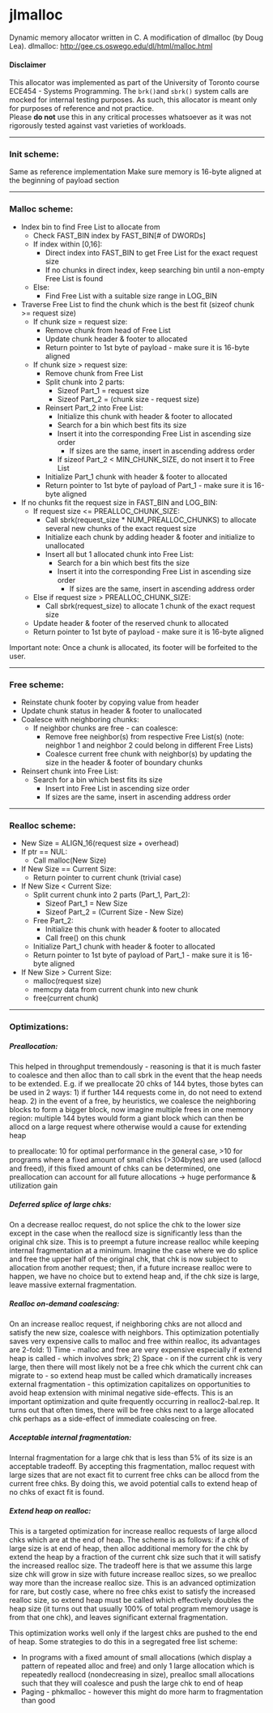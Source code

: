 # jlmalloc
Dynamic memory allocator written in C. A modification of dlmalloc (by Doug Lea).
dlmalloc: http://gee.cs.oswego.edu/dl/html/malloc.html

#### Disclaimer
This allocator was implemented as part of the University of Toronto course ECE454 - Systems Programming.
The `brk()`and `sbrk()` system calls are mocked for internal testing purposes. As such, this allocator is
meant only for purposes of reference and not practice. <br/>
Please **do not** use this in any critical processes whatsoever as it was 
not rigorously tested against vast varieties of workloads.

---

### Init scheme:
Same as reference implementation
Make sure memory is 16-byte aligned at the beginning of payload section

---

### Malloc scheme:
- Index bin to find Free List to allocate from
    - Check FAST_BIN index by FAST_BIN[# of DWORDs]
    - If index within [0,16]:
        - Direct index into FAST_BIN to get Free List for the exact request size
        - If no chunks in direct index, keep searching bin until a non-empty Free List is found
    - Else:
        - Find Free List with a suitable size range in LOG_BIN
- Traverse Free List to find the chunk which is the best fit (sizeof chunk >= request size)
    - If chunk size = request size:
        - Remove chunk from head of Free List
        - Update chunk header & footer to allocated
        - Return pointer to 1st byte of payload - make sure it is 16-byte aligned
    - If chunk size > request size:
        - Remove chunk from Free List
        - Split chunk into 2 parts:
            - Sizeof Part_1 = request size
            - Sizeof Part_2 = (chunk size - request size)
        - Reinsert Part_2 into Free List:
            - Initialize this chunk with header & footer to allocated
            - Search for a bin which best fits its size
            - Insert it into the corresponding Free List in ascending size order
                - If sizes are the same, insert in ascending address order
            - If sizeof Part_2 < MIN_CHUNK_SIZE, do not insert it to Free List
        - Initialize Part_1 chunk with header & footer to allocated
        - Return pointer to 1st byte of payload of Part_1 - make sure it is 16-byte aligned
- If no chunks fit the request size in FAST_BIN and LOG_BIN:
    - If request size <= PREALLOC_CHUNK_SIZE:
        - Call sbrk(request_size * NUM_PREALLOC_CHUNKS) to allocate several new chunks of the exact request size
        - Initialize each chunk by adding header & footer and initialize to unallocated
        - Insert all but 1 allocated chunk into Free List:
            - Search for a bin which best fits the size
            - Insert it into the corresponding Free List in ascending size order
                - If sizes are the same, insert in ascending address order
    - Else if request size > PREALLOC_CHUNK_SIZE:
        - Call sbrk(request_size) to allocate 1 chunk of the exact request size
    - Update header & footer of the reserved chunk to allocated
    - Return pointer to 1st byte of payload - make sure it is 16-byte aligned

Important note: Once a chunk is allocated, its footer will be forfeited to the user.

---

### Free scheme:
- Reinstate chunk footer by copying value from header
- Update chunk status in header & footer to unallocated
- Coalesce with neighboring chunks:
    - If neighbor chunks are free - can coalesce:
        - Remove free neighbor(s) from respective Free List(s) (note: neighbor 1 and neighbor 2 could belong in different Free Lists)
        - Coalesce current free chunk with neighbor(s) by updating the size in the header & footer of boundary chunks
- Reinsert chunk into Free List:
    - Search for a bin which best fits its size
        - Insert into Free List in ascending size order
        - If sizes are the same, insert in ascending address order

---

### Realloc scheme:
- New Size = ALIGN_16(request size + overhead)
- If ptr == NUL:
    - Call malloc(New Size)
- If New Size == Current Size:
    - Return pointer to current chunk (trivial case)
- If New Size < Current Size:
    - Split current chunk into 2 parts (Part_1, Part_2):
        - Sizeof Part_1 = New Size
        - Sizeof Part_2 = (Current Size - New Size)
    - Free Part_2:
        - Initialize this chunk with header & footer to allocated
        - Call free() on this chunk
    - Initialize Part_1 chunk with header & footer to allocated
    - Return pointer to 1st byte of payload of Part_1 - make sure it is 16-byte aligned
- If New Size > Current Size:
    - malloc(request size)
    - memcpy data from current chunk into new chunk
    - free(current chunk)

---

### Optimizations:

##### Preallocation:
This helped in throughput tremendously - reasoning is that it is much faster to coalesce and then alloc than to call sbrk in the event that the heap needs to be extended. E.g. if we preallocate 20 chks of 144 bytes, those bytes can be used in 2 ways: 1) if further 144 requests come in, do not need to extend heap. 2) in the event of a free, by heuristics, we coalesce the neighboring blocks to form a bigger block, now imagine multiple frees in one memory region: multiple 144 bytes would form a giant block which can then be allocd on a large request where otherwise would a cause for extending heap

to preallocate: 10 for optimal performance in the general case, >10 for programs where a fixed amount of small chks (>304bytes) are used (allocd and freed), if this fixed amount of chks can be determined, one preallocation can account for all future allocations → huge performance & utilization gain

##### Deferred splice of large chks:
On a decrease realloc request, do not splice the chk to the lower size except in the case when the reallocd size is significantly less than the original chk size. This is to preempt a future increase realloc while keeping internal fragmentation at a minimum. Imagine the case where we do splice and free the upper half of the original chk, that chk is now subject to allocation from another request; then, if a future increase realloc were to happen, we have no choice but to extend heap and, if the chk size is large, leave massive external fragmentation.

##### Realloc on-demand coalescing:
On an increase realloc request, if neighboring chks are not allocd and satisfy the new size, coalesce with neighbors. This optimization potentially saves very expensive calls to malloc and free within realloc, its advantages are 2-fold: 1) Time - malloc and free are very expensive especially if extend heap is called - which involves sbrk; 2) Space - on if the current chk is very large, then there will most likely not be a free chk which the current chk can migrate to - so extend heap must be called which dramatically increases external fragmentation - this optimization capitalizes on opportunities to avoid heap extension with minimal negative side-effects. This is an important optimization and quite frequently occurring in realloc2-bal.rep. It turns out that often times, there will be free chks next to a large allocated chk perhaps as a side-effect of immediate coalescing on free.

##### Acceptable internal fragmentation:
Internal fragmentation for a large chk that is less than 5% of its size is an acceptable tradeoff. By accepting this fragmentation, malloc request with large sizes that are not exact fit to current free chks can be allocd from the current free chks. By doing this, we avoid potential calls to extend heap of no chks of exact fit is found.

##### Extend heap on realloc:
This is a targeted optimization for increase realloc requests of large allocd chks which are at the end of heap. The scheme is as follows: if a chk of large size is at end of heap, then alloc additional memory for the chk by extend the heap by a fraction of the current chk size such that it will satisfy the increased realloc size. The tradeoff here is that we assume this large size chk will grow in size with future increase realloc sizes, so we prealloc way more than the increase realloc size. This is an advanced optimization for rare, but costly case, where no free chks exist to satisfy the increased realloc size, so extend heap must be called which effectively doubles the heap size (it turns out that usually 100% of total program memory usage is from that one chk), and leaves significant external fragmentation.

This optimization works well only if the largest chks are pushed to the end of heap. Some strategies to do this in a segregated free list scheme:
- In programs with a fixed amount of small allocations (which display a pattern of repeated alloc and free) and only 1 large allocation which is repeatedly reallocd (nondecreasing in size), prealloc small allocations such that they will coalesce and push the large chk to end of heap
- Paging - phkmalloc - however this might do more harm to fragmentation than good

